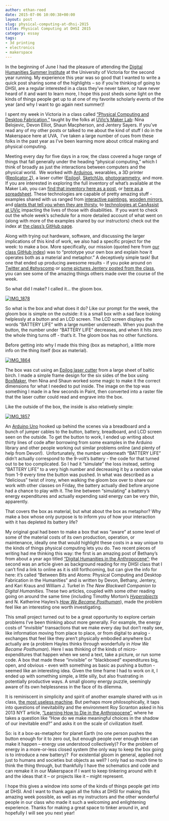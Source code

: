 ```yaml
---
author: ethan-reed
date: 2015-07-06 10:00:38+00:00
layout: post
slug: physical-computing-at-dhsi-2015
title: Physical Computing at DHSI 2015
category: essay
tags:
- 3d printing
- electronics
- makerspace
---
```


In the beginning of June I had the pleasure of attending the [Digital Humanities Summer Institute](http://dhsi.org/) at the University of Victoria for the second year running. My experience this year was so good that I wanted to write a quick post sharing some of the highlights – so if you’re thinking of going to DHSI, are a regular interested in a class they’ve never taken, or have never heard of it and want to learn more, I hope this post sheds some light on the kinds of things people get up to at one of my favorite scholarly events of the year (and why I want to go again next summer)!




I spent my week in Victoria in a class called [“Physical Computing and Desktop Fabrication,”](http://dhsi.org/courses.php) taught by the folks at [UVic’s Maker Lab](http://maker.uvic.ca/): Nina Belojevic, Devon Elliot, Shaun Macpherson, and Jentery Sayers. If you’ve read any of my other posts or talked to me about the kind of stuff I do in the Makerspace here at UVA,  I’ve taken a large number of cues from these folks in the past year as I’ve been learning more about critical making and physical computing. 




Meeting every day for five days in a row, the class covered a huge range of things that fall generally under the heading “physical computing,” which I think of broadly as just the interactions between computers and the physical world.  We worked with [Arduinos](https://www.arduino.cc/), wearables, a 3D printer ([Replicator 2](https://store.makerbot.com/replicator2.html)), a laser cutter ([Epilog](https://www.epiloglaser.com/)), [SketchUp](http://www.sketchup.com/), [photogrammetry](http://www.agisoft.com/), and more. If you are interested in exploring the full inventory of what’s available at the Maker Lab, you can [find that inventory here as a post](http://maker.uvic.ca/inventory/), or [here as a spreadsheet](https://docs.google.com/spreadsheets/d/1Hran2uky2vnXbjTfQ0RPsLhOmaVYKS2cY3X6Q9qMeSo/edit#gid=220944623). These technologies are capable of pretty amazing stuff - examples shared with us ranged from [interactive paintings](http://technolojie.com/pu-gong-ying-tu-dandelion-painting/), [wooden mirrors](https://www.youtube.com/watch?v=BZysu9QcceM), and [plants that tell you when they are thirsty](http://www.botanicalls.com/), to [technologies at CanAssist at UVic](http://www.canassist.ca/EN/main/programs/video-gallery.html) impacting the lives of those with disabilities.  If you want to check out the whole week’s schedule for a more detailed account of what went on (along with more of the examples shared by our instructors) check out the index at [the class’s GitHub page](https://github.com/uvicmakerlab/dhsi2015/blob/master/index.md).




Along with trying out hardware, software, and discussing the larger implications of this kind of work, we also had a specific project for the week: to make a box. More specifically, our mission (quoted here from [our class GitHub index](https://github.com/uvicmakerlab/dhsi2015/blob/master/index.md#theme-prototyping-a-box-material--metaphor)) was to “prototype your own box and explain how it operates both as a material and metaphor.” A deceptively simple task! But one that ended up producing awesome results - if you poke around on [Twitter and #physcomp](https://twitter.com/hashtag/physcomp) or [some pictures Jentery posted from the class](http://maker.uvic.ca/dhsi2015/), you can see some of the amazing things others made over the course of the week.




So what did I make? I called it… the gloom box.




[![IMG_1878](http://static.scholarslab.org/wp-content/uploads/2015/07/IMG_1878-300x225.jpg)](http://static.scholarslab.org/wp-content/uploads/2015/07/IMG_1878-e1436181481295.jpg)




So what is the box and what does it do? Like our prompt for the week, the gloom box is simple on the outside: it is a small box with a sad face looking helplessly at a button and an LCD screen. The LCD screen displays the words “BATTERY LIFE” with a large number underneath. When you push the button, the number under “BATTERY LIFE” decreases, and when it hits zero the whole thing turns off - that’s it. The gloom box has no other functions.




Before getting into why I made this thing (box as metaphor), a little more info on the thing itself (box as material).




[![IMG_1864](http://static.scholarslab.org/wp-content/uploads/2015/07/IMG_1864-e1436181168548-225x300.jpg)](http://static.scholarslab.org/wp-content/uploads/2015/07/IMG_1864-e1436181449114.jpg)




The box was cut using an [Epilog laser cutter](https://www.epiloglaser.com/) from a large sheet of baltic birch. I made a simple frame design for the six sides of the box using [BoxMaker](http://boxmaker.connectionlab.org/), then Nina and Shaun worked some magic to make it the correct dimensions for what I needed to put inside. The image on the top was something I made in a few seconds in Paint, then converted into a raster file that the laser cutter could read and engrave into the box.




Like the outside of the box, the inside is also relatively simple:




[![IMG_1857](http://static.scholarslab.org/wp-content/uploads/2015/07/IMG_1857-e1436181405354-225x300.jpg)](http://static.scholarslab.org/wp-content/uploads/2015/07/IMG_1857-e1436181469118.jpg)




An [Arduino Uno](https://www.arduino.cc/en/Main/arduinoBoardUno) hooked up behind the scenes via a breadboard and a bunch of jumper cables to the button, battery, breadboard, and LCD screen seen on the outside. To get the button to work, I ended up writing about thirty lines of code after borrowing from some examples in the Arduino library and other people working out similar problems online (and plenty of help from Devon!).  Unfortunately, the number underneath “BATTERY LIFE” didn’t actually correspond to the 9-volt’s battery - the code for that turned out to be too complicated. So I had it “simulate” the loss instead, setting “BATTERY LIFE” to a very high number and decreasing it by a random value from 1-9 every time the button was pushed. In what was described as a “delicious” twist of irony, when walking the gloom box over to share our work with other classes on Friday, the battery actually died before anyone had a chance to play with it. The line between “simulating” a battery’s energy expenditures and actually expending said energy can be very thin, apparently.




That covers the box as material, but what about the box as metaphor? Why make a box whose only purpose is to inform you of how your interaction with it has depleted its battery life?




My original goal had been to make a box that was “aware” at some level of some of the material costs of its own production, operation, or maintenance, ideally one that would highlight these costs in a way unique to the kinds of things physical computing lets you do. Two recent pieces of writing had me thinking this way: the first is an amazing post of Bethany’s from about a year ago titled [“Digital Humanities in the Anthropocene”](http://nowviskie.org/2014/anthropocene/); the second was an article given as background reading for my DHSI class that I can’t find a link to online as it is still forthcoming, but can give the info for here: it’s called “Between Bits and Atoms: Physical Computing and Desktop Fabrication in the Humanities” and is written by Devon, Bethany, Jentery, and Kari Kraus and William J. Turkel in _The New Blackwell Companion to Digital Humanities._ These two articles, coupled with some other reading going on around the same time (including Timothy Morton’s [_Hyperobjects_](https://www.upress.umn.edu/book-division/books/hyperobjects) and N. Katherine Hayles’s [_How We Became Posthuman_](http://press.uchicago.edu/ucp/books/book/chicago/H/bo3769963.html)), made the problem feel like an interesting one worth investigating.




This small project turned out to be a great opportunity to explore certain problems I’ve been thinking about more generally. For example, the energy costs of “invisible” transactions that we make every day but don’t really see, like information moving from place to place, or from digital to analog - exchanges that feel like they aren’t physically embodied anywhere but actually are (a problem Hayles thinks through wonderfully in _How We Became Posthuman_). Here I was thinking of the kinds of micro-expenditures that happen when we send a text, take a picture, or run some code. A box that made these “invisible” or “blackboxed” expenditures big, open, and obvious - even with something as basic as pushing a button - seemed like an interesting idea. Given the time frame I had to work on it, I ended up with something simple, a little silly, but also frustrating in potentially productive ways. A small gloomy energy puzzle, seemingly aware of its own helplessness in the face of its dilemma. 




It is reminiscent in simplicity and spirit of another example shared with us in class, [the most useless machine](http://makezine.com/projects/the-most-useless-machine/). But perhaps more philosophically, it taps into questions of inevitability and the environment Roy Scranton asked in his 2013 NYT article, [“Learning How to Die in the Anthropocene”](http://opinionator.blogs.nytimes.com/2013/11/10/learning-how-to-die-in-the-anthropocene/?_r=0), where he takes a question like “How do we make meaningful choices in the shadow of our inevitable end?” and asks it on the scale of civilization itself.




So: is it a box-as-metaphor for planet Earth (no one person pushes the button enough for it to zero out, but enough people over enough time can make it happen – energy use understood collectively)? For the problem of energy in a more-or-less closed system (the only way to keep the box going is to introduce a new battery)?  For existential gloom in general, applied not just to humans and societies but objects as well? I only had so much time to think the thing through, but thankfully I have the schematics and code and can remake it in our Makerspace if I want to keep tinkering around with it and the ideas that it – or projects like it – might represent.




I hope this gives a window into some of the kinds of things people get into at DHSI. And I want to thank again all the folks at DHSI for making this amazing week possible, as well as my instructors and the other wonderful people in our class who made it such a welcoming and enlightening experience. Thanks for making a great space to tinker around in, and hopefully I will see you next year!
